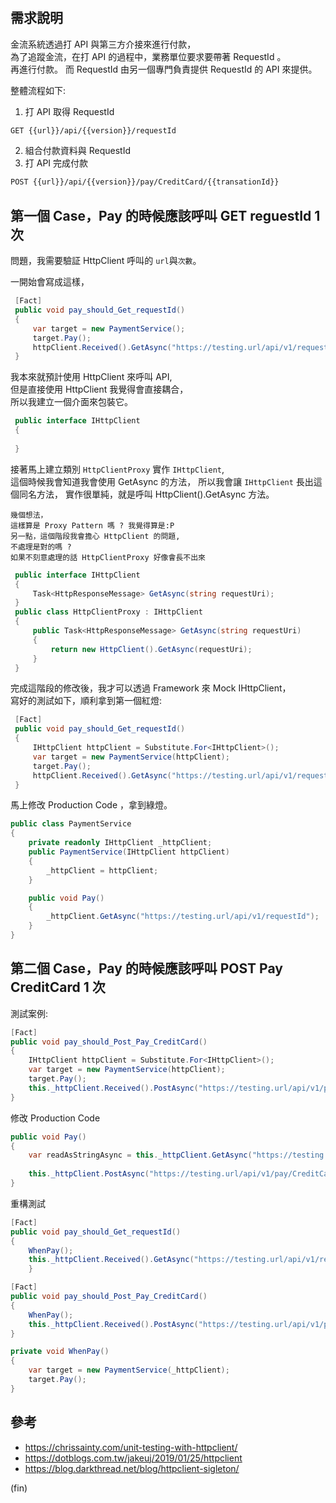 ﻿# 
## 需求說明 

金流系統透過打 API 與第三方介接來進行付款，  
為了追蹤金流，在打 API 的過程中，業務單位要求要帶著 RequestId 。  
再進行付款。
而 RequestId 由另一個專門負責提供 RequestId 的 API 來提供。

整體流程如下:
1. 打 API 取得 RequestId

```bash
GET {{url}}/api/{{version}}/requestId
```

2. 組合付款資料與 RequestId
3. 打 API 完成付款

```bash
POST {{url}}/api/{{version}}/pay/CreditCard/{{transationId}}
```

## 第一個 Case，Pay 的時候應該呼叫 GET reguestId 1次

問題，我需要驗証 HttpClient 呼叫的 `url`與`次數`。

一開始會寫成這樣，


```csharp
 [Fact]
 public void pay_should_Get_requestId()
 {     
     var target = new PaymentService();
     target.Pay();
     httpClient.Received().GetAsync("https://testing.url/api/v1/requestId");
 }
```

我本來就預計使用 HttpClient 來呼叫 API,  
但是直接使用 HttpClient 我覺得會直接耦合，  
所以我建立一個介面來包裝它。

```csharp
 public interface IHttpClient
 {
     
 }
```

接著馬上建立類別 `HttpClientProxy` 實作 `IHttpClient`,   
這個時候我會知道我會使用 GetAsync 的方法， 
所以我會讓 `IHttpClient` 長出這個同名方法，
實作很單純，就是呼叫  HttpClient().GetAsync 方法。
```text
幾個想法，
這樣算是 Proxy Pattern 嗎 ? 我覺得算是:P
另一點，這個階段我會擔心 HttpClient 的問題,
不處理是對的嗎 ?
如果不刻意處理的話 HttpClientProxy 好像會長不出來 
```

```csharp
 public interface IHttpClient
 {
     Task<HttpResponseMessage> GetAsync(string requestUri);
 }
 public class HttpClientProxy : IHttpClient
 {
     public Task<HttpResponseMessage> GetAsync(string requestUri)
     {
         return new HttpClient().GetAsync(requestUri);
     }
 }
```

完成這階段的修改後，我才可以透過 Framework 來 Mock IHttpClient，  
寫好的測試如下，順利拿到第一個紅燈:


```csharp
 [Fact]
 public void pay_should_Get_requestId()
 {
     IHttpClient httpClient = Substitute.For<IHttpClient>();
     var target = new PaymentService(httpClient);
     target.Pay();
     httpClient.Received().GetAsync("https://testing.url/api/v1/requestId");
 }
```

馬上修改 Production Code ，拿到綠燈。

```csharp
public class PaymentService
{
    private readonly IHttpClient _httpClient;
    public PaymentService(IHttpClient httpClient)
    {
        _httpClient = httpClient;
    }

    public void Pay()
    {
        _httpClient.GetAsync("https://testing.url/api/v1/requestId");
    }
}
```

## 第二個 Case，Pay 的時候應該呼叫 POST Pay CreditCard 1 次

測試案例:

```csharp
[Fact]
public void pay_should_Post_Pay_CreditCard()
{
    IHttpClient httpClient = Substitute.For<IHttpClient>();
    var target = new PaymentService(httpClient);
    target.Pay();
    this._httpClient.Received().PostAsync("https://testing.url/api/v1/pay/CreditCard", Arg.Any<HttpContent>());
}
```

修改 Production Code

```csharp
public void Pay()
{
    var readAsStringAsync = this._httpClient.GetAsync("https://testing.url/api/v1/requestId");
                
    this._httpClient.PostAsync("https://testing.url/api/v1/pay/CreditCard", null);
}
```

重構測試

```csharp
[Fact]
public void pay_should_Get_requestId()
{
    WhenPay();
    this._httpClient.Received().GetAsync("https://testing.url/api/v1/requestId");
    }

[Fact]
public void pay_should_Post_Pay_CreditCard()
{
    WhenPay();
    this._httpClient.Received().PostAsync("https://testing.url/api/v1/pay/CreditCard", Arg.Any<HttpContent>());
}

private void WhenPay()
{
    var target = new PaymentService(_httpClient);
    target.Pay();
}
```

## 參考

- <https://chrissainty.com/unit-testing-with-httpclient/>
- <https://dotblogs.com.tw/jakeuj/2019/01/25/httpclient>
- <https://blog.darkthread.net/blog/httpclient-sigleton/>

(fin)
